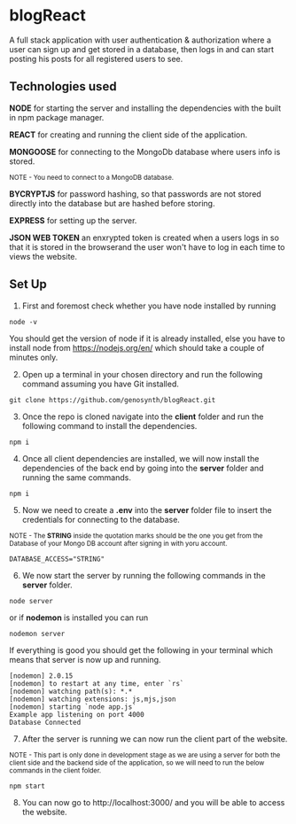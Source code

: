 # blogReact
A full stack application with user authentication & authorization where a user can sign up and get stored in a database, then logs in and can start posting his posts for all registered users to see.

## Technologies used

**NODE** for starting the server and installing the dependencies with the built in npm package manager.

**REACT** for creating and running the client side of the application.

**MONGOOSE** for connecting to the MongoDb database where users info is stored.

<sup>NOTE - You need to connect to a MongoDB database.<sup>

**BYCRYPTJS** for password hashing, so that passwords are not stored directly into the database but are hashed before storing.

**EXPRESS** for setting up the server.

**JSON WEB TOKEN** an enxrypted token is created when a users logs in so that it is stored in the browserand the user won't have to log in each time to views the website.


## Set Up 

1. First and foremost check whether you have node installed by running 

```
node -v
```

You should get the version of node if it is already installed, else you have to install node from https://nodejs.org/en/ which should take a couple of minutes only.

2. Open up a terminal in your chosen directory and run the following command assuming you have Git installed.
```
git clone https://github.com/genosynth/blogReact.git

```

3. Once the repo is cloned navigate into the **client** folder and run the following command to install the dependencies.

```
npm i
```

4. Once all client dependencies are installed, we will now install the dependencies of the back end by going into the **server** folder and running the same commands.

```
npm i
```

5. Now we need to create a **.env**  into the **server** folder file to insert the credentials for connecting to the database.

<sup>NOTE - The **STRING** inside the quotation marks should be the one you get from the Database of your Mongo DB account after signing in with yoru account.<sup>

```
DATABASE_ACCESS="STRING"
```


6. We now start the server by running the following commands in the **server** folder.

```
node server
```
or if **nodemon** is installed you can run

```
nodemon server
```

If everything is good you should get the following in your terminal which means that server is now up and running.
```
[nodemon] 2.0.15
[nodemon] to restart at any time, enter `rs`
[nodemon] watching path(s): *.*
[nodemon] watching extensions: js,mjs,json  
[nodemon] starting `node app.js`
Example app listening on port 4000
Database Connected
```

7. After the server is running we can now run the client part of the website.

<sup>NOTE - This part is only done in development stage as we are using a server for both the client side and the backend side of the application, so we will need to run the below commands in the client folder.<sup>

```
npm start 
```

8. You can now go to http://localhost:3000/ and you will be able to access the website.